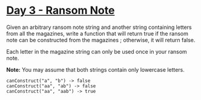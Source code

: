 # [Day 3 - Ransom Note](https://leetcode.com/explore/featured/card/may-leetcoding-challenge/534/week-1-may-1st-may-7th/3318/)

Given an arbitrary ransom note string and another string containing letters from all the magazines,
write a function that will return true if the ransom note can be constructed from the magazines ;
otherwise, it will return false.

Each letter in the magazine string can only be used once in your ransom note.

**Note:**
You may assume that both strings contain only lowercase letters.

```
canConstruct("a", "b") -> false
canConstruct("aa", "ab") -> false
canConstruct("aa", "aab") -> true
```
